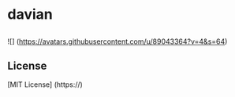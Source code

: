 # davian

##

![] (https://avatars.githubusercontent.com/u/89043364?v=4&s=64)


## License

[MIT License] (https://)

